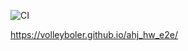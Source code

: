 ![CI](https://github.com/Volleyboler/ahj_hw_dom/actions/workflows/web.yml/badge.svg)

https://volleyboler.github.io/ahj_hw_e2e/
